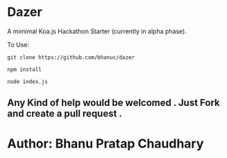 Dazer
=====

A mimimal Koa.js Hackathon Starter (currently in alpha phase).

To Use: 

    git clone https://github.com/bhanuc/dazer

    npm install
    
    node index.js
    
    

## Any Kind of help would be welcomed . Just Fork and create a pull request . 
    

Author: Bhanu Pratap Chaudhary
=======
